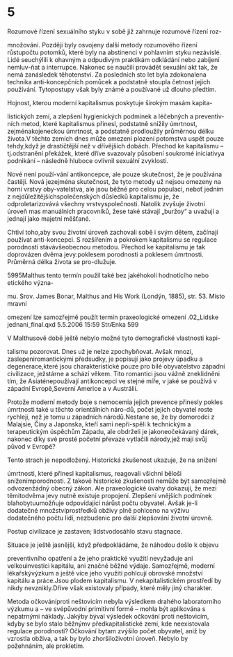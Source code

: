 # 5

Rozumové řízení sexuálního styku v sobě již zahrnuje rozumové řízení roz-

množování. Později byly osvojeny další metody rozumového řízení růstupočtu potomků, které byly na abstinenci v pohlavním styku nezávislé. Lidé seuchýlili k ohavným a odpudivým praktikám odkládání nebo zabíjení nemluv-ňat a interrupce. Nakonec se naučili provádět sexuální akt tak, že nemá zanásledek těhotenství. Za posledních sto let byla zdokonalena technika anti-koncepčních pomůcek a podstatně stoupla četnost jejich používání. Tytopostupy však byly známé a používané už dlouho předtím.

Hojnost, kterou moderní kapitalismus poskytuje širokým masám kapita-

listických zemí, a zlepšení hygienických podmínek a léčebných a preventiv-ních metod, které kapitalismus přinesl, podstatně snížily úmrtnost, zejménakojeneckou úmrtnost, a podstatně prodloužily průměrnou délku života.V těchto zemích dnes může omezení plození potomstva uspět pouze tehdy,když je drastičtější než v dřívějších dobách. Přechod ke kapitalismu – tj.odstranění překážek, které dříve svazovaly působení soukromé iniciativya podnikání – následně hluboce ovlivnil sexuální zvyklosti.

Nové není použí-vání antikoncepce, ale pouze skutečnost, že je používána častěji. Nová jezejména skutečnost, že tyto metody už nejsou omezeny na horní vrstvy oby-vatelstva, ale jsou běžné pro celou populaci, neboť jedním z nejdůležitějšíchspolečenských důsledků kapitalismu je, že odproletarizovává všechny vrstvyspolečnosti. Natolik zvyšuje životní úroveň mas manuálních pracovníků, žese také stávají „buržoy“ a uvažují a jednají jako majetní měšťané.

Chtiví toho,aby svou životní úroveň zachovali sobě i svým dětem, začínají používat anti-koncepci. S rozšířením a pokrokem kapitalismu se regulace porodnosti stávávšeobecnou metodou. Přechod ke kapitalismu je tak doprovázen dvěma jevy:poklesem porodnosti a poklesem úmrtnosti. Průměrná délka života se pro-dlužuje.

5995Malthus tento termín použil také bez jakéhokoli hodnotícího nebo etického význa-

mu. Srov. James Bonar, Malthus and His Work (Londýn, 1885), str. 53. Místo mravní

omezení lze samozřejmě použít termín praxeologické omezení .02_Lidske jednani_final.qxd 5.5.2006 15:59 StrÆnka 599

V Malthusově době ještě nebylo možné tyto demografické vlastnosti kapi-

talismu pozorovat. Dnes už je nelze zpochybňovat. Avšak mnozí, zaslepeniromantickými předsudky, je popisují jako projevy úpadku a degenerace,které jsou charakteristické pouze pro bílé obyvatelstvo západní civilizace, ježstárne a schází věkem. Tito romantici jsou vážně zneklidněni tím, že Asiaténepoužívají antikoncepci ve stejné míře, v jaké se používá v západní Evropě,Severní Americe a v Austrálii.

Protože moderní metody boje s nemocemia jejich prevence přinesly pokles úmrtnosti také u těchto orientálních náro-dů, počet jejich obyvatel roste rychleji, než je tomu u západních národů.Nestane se, že by domorodci z Malajsie, Číny a Japonska, kteří sami nepři-spěli k technickým a terapeutickým úspěchům Západu, ale obdrželi je jakoneočekávaný dárek, nakonec díky své prosté početní převaze vytlačili národy,jež mají svůj původ v Evropě?

Tento strach je nepodložený. Historická zkušenost ukazuje, že na snížení

úmrtnosti, které přinesl kapitalismus, reagovali všichni běloši sníženímporodnosti. Z takové historické zkušenosti nemůže být samozřejmě odvozenžádný obecný zákon. Ale praxeologické úvahy dokazují, že mezi těmitodvěma jevy nutně existuje propojení. Zlepšení vnějších podmínek blahobytuumožňuje odpovídající nárůst počtu obyvatel. Avšak je-li dodatečné množstvíprostředků obživy plně pohlceno na výživu dodatečného počtu lidí, nezbudenic pro další zlepšování životní úrovně.

Postup civilizace je zastaven; lidstvodosáhlo stavu stagnace.

Situace je ještě jasnější, když předpokládáme, že náhodou došlo k objevu

preventivního opatření a že jeho praktické využití nevyžaduje ani velkouinvestici kapitálu, ani značné běžné výdaje. Samozřejmě, moderní lékařskývýzkum a ještě více jeho využití pohlcují obrovské množství kapitálu a práce.Jsou plodem kapitalismu. V nekapitalistickém prostředí by nikdy nevznikly.Dříve však existovaly případy, které měly jiný charakter.

Metoda očkováníproti neštovicím nebyla výsledkem drahého laboratorního výzkumu a – ve svépůvodní primitivní formě – mohla být aplikována s nepatrnými náklady. Jakýby býval výsledek očkování proti neštovicím, kdyby se bylo stalo běžnýmv předkapitalistické zemi, kde neexistovala regulace porodnosti? Očkování bytam zvýšilo počet obyvatel, aniž by vzrostla obživa, a tak by bylo zhoršiloživotní úroveň. Nebylo by požehnáním, ale prokletím.

